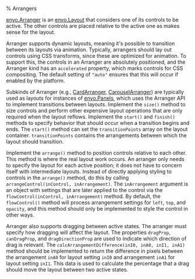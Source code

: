 % Arrangers

[enyo.Arranger](../../api.html#enyo.Arranger) is an
[enyo.Layout](../../api.html#enyo.Layout) that considers one of its
controls to be active.  The other controls are placed relative to the active one
as makes sense for the layout.

Arranger supports dynamic layouts, meaning it's possible to transition between
its layouts via animation. Typically, arrangers should lay out controls using
CSS transforms, since these are optimized for animation. To support this, the
controls in an Arranger are absolutely positioned, and the Arranger kind has an
`accelerated` property, which marks controls for CSS compositing. The default
setting of `"auto"` ensures that this will occur if enabled by the platform.

Subkinds of Arranger (e.g.,
[CardArranger](../../api.html#enyo.CardArranger),
[CarouselArranger](../../api.html#enyo.CarouselArranger)) are
typically used as layouts for instances of
[enyo.Panels](../../api.html#enyo.Panels), which uses the Arranger API
to implement transitions between layouts.  Implement the `size()` method to size
controls and perform other expensive layout operations that are only required
when the layout reflows.  Implement the `start()` and `finish()` methods to
specify behavior that should occur when a transition begins and ends.  The
`start()` method can set the `transitionPoints` array on the layout container.
`transitionPoints` contains the arrangements between which the layout should
transition.

Implement the `arrange()` method to position controls relative to each other.
This method is where the real layout work occurs.  An arranger only needs to
specify the layout for each active position; it does not have to concern itself
with intermediate layouts.  Instead of directly applying styling to controls in
the `arrange()` method, do this by calling `arrangeControl(inControl, inArrangement)`.
The `inArrangement` argument is an object with settings that are later applied
to the control via the `flowControl(inControl, inArrangement)` method.  By
default, the `flowControl()` method will process arrangement settings	for
`left`, `top`, and `opacity`, and this method should only be implemented to
style the control in other ways.

Arranger also supports dragging between active states.  The arranger must specify
how dragging will affect the layout.  The properties `dragProp`, `canDragProp`,
and `dragDirectionProp` are used to indicate which direction of drag is
relevant. The `calcArrangementDifference(inI0, inA0, inI1, inA1)` method should
be implemented to return the difference in pixels between the arrangement `inA0`
for layout setting `inI0` and arrangement `inA1` for layout	setting `inI1`.
This data is used to calculate the percentage that a drag should move the layout
between two active states.